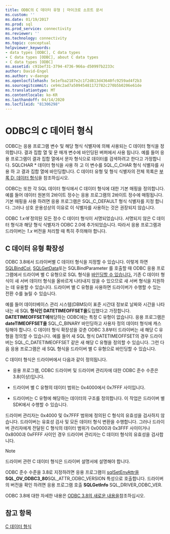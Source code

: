 ```yaml
---
title: ODBC의 C 데이터 유형 | 마이크로 소프트 문서
ms.custom: ''
ms.date: 01/19/2017
ms.prod: sql
ms.prod_service: connectivity
ms.reviewer: ''
ms.technology: connectivity
ms.topic: conceptual
helpviewer_keywords:
- data types [ODBC], C data types
- C data types [ODBC], about C data types
- C data types [ODBC]
ms.assetid: c91bef31-3794-4736-966a-d50997b2233c
author: David-Engel
ms.author: v-daenge
ms.openlocfilehash: 5e1efba2187e2c1f2d813d43640fc9259ad4f2b3
ms.sourcegitcommit: ce94c2ad7a50945481172782c270b5b0206e61de
ms.translationtype: MT
ms.contentlocale: ko-KR
ms.lasthandoff: 04/14/2020
ms.locfileid: "81306298"
---
```

# <a name="c-data-types-in-odbc"></a>ODBC의 C 데이터 형식
ODBC는 응용 프로그램 변수 및 해당 형식 식별자에 의해 사용되는 C 데이터 형식을 정의합니다. 결과 집합 열 및 문 매개 변수에 바인딩된 버퍼에서 사용 됩니다. 예를 들어 응용 프로그램이 결과 집합 열에서 문자 형식으로 데이터를 검색하려고 한다고 가정합니다. SQLCHAR * 데이터 형식을 사용 하 고 이 변수를 SQL_C_CHAR 형식 식별자를 사용 하 고 결과 집합 열에 바인딩합니다. C 데이터 유형 및 형식 식별자의 전체 목록은 [부록 D: 데이터 형식](../../../odbc/reference/appendixes/appendix-d-data-types.md)을 참조하십시오.  
  
 ODBC는 또한 각 SQL 데이터 형식에서 C 데이터 형식에 대한 기본 매핑을 정의합니다. 예를 들어 데이터 원본의 2바이트 정수는 응용 프로그램의 2바이트 정수에 매핑됩니다. 기본 매핑을 사용 하려면 응용 프로그램은 SQL_C_DEFAULT 형식 식별자를 지정 합니다. 그러나 상호 운용성상의 이유로 이 식별자를 사용하는 것은 권장되지 않습니다.  
  
 ODBC *1.x에* 정의된 모든 정수 C 데이터 형식이 서명되었습니다. 서명되지 않은 C 데이터 형식과 해당 형식 식별자가 ODBC 2.0에 추가되었습니다. 따라서 응용 프로그램과 드라이버는 *1.x* 버전을 처리할 때 특히 주의해야 합니다.  
  
## <a name="c-data-type-extensibility"></a>C 데이터 유형 확장성  
 ODBC 3.8에서 드라이버별 C 데이터 형식을 지정할 수 있습니다. 이렇게 하면 [SQLBindCol,](../../../odbc/reference/syntax/sqlbindcol-function.md) [SQLGetData](../../../odbc/reference/syntax/sqlgetdata-function.md)또는 SQLBindParameter 를 호출할 때 ODBC 응용 프로그램에서 드라이버 별 C 유형으로 SQL 형식을 [바인딩할 수 있습니다.](../../../odbc/reference/syntax/sqlbindparameter-function.md) 기존 C 데이터 형식이 새 서버 데이터 형식을 올바르게 나타내지 않을 수 있으므로 새 서버 형식을 지원하는 데 유용할 수 있습니다. 드라이버 별 C 유형을 사용하면 드라이버가 수행할 수 있는 전환 수를 늘릴 수 있습니다.  
  
 예를 들어 데이터베이스 관리 시스템(DBMS)이 표준 시간대 정보로 날짜와 시간을 나타내는 새 SQL **형식인 DATETIMEOFFSET을**도입했다고 가정합니다. **DATETIMEOFFSET에**해당하는 ODBC에는 특정 C 유형이 없습니다. 응용 프로그램은 **dateTIMEOFFSET을** SQL_C_BINARY 바인딩하고 사용자 정의 데이터 형식에 캐스팅해야 합니다. C 데이터 형식 확장성을 갖춘 ODBC 3.8부터 드라이버는 새 해당 C 유형을 정의할 수 있습니다. 예를 들어 새 SQL 형식 DATETIMEOFFSET의 경우 드라이버는 SQL_C_DATETIMEOFFSET 같은 새 해당 C 유형을 정의할 수 있습니다. 그런 다음 응용 프로그램은 새 SQL 형식을 드라이버 별 C 유형으로 바인딩할 수 있습니다.  
  
 C 데이터 형식은 드라이버에서 다음과 같이 정의됩니다.  
  
-   응용 프로그램, ODBC 드라이버 및 드라이버 관리자에 대한 ODBC 준수 수준은 3.8(이상)입니다.  
  
-   드라이버 별 C 유형의 데이터 범위는 0x4000에서 0x7FFF 사이입니다.  
  
-   드라이버는 C 유형에 해당하는 데이터의 구조를 정의합니다.  이 작업은 드라이버 별 SDK에서 수행할 수 있습니다.  
  
 드라이버 관리자는 0x4000 및 0x7FFF 범위에 정의된 C 형식의 유효성을 검사하지 않습니다. 드라이버는 유효성 검사 및 모든 데이터 형식 변환을 수행합니다. 그러나 드라이버 관리자에게 전달된 C 형식의 데이터 범위가 0x0000과 0x3FFF 사이이거나 0x8000과 0xFFFF 사이인 경우 드라이버 관리자는 C 데이터 형식의 유효성을 검사합니다.  
  
> [!NOTE]  
>  드라이버 관련 C 데이터 형식은 드라이버 설명서에 설명해야 합니다.  
  
 ODBC 준수 수준을 3.8로 지정하려면 응용 프로그램이 [sqlSetEnvAttr을](../../../odbc/reference/syntax/sqlsetenvattr-function.md) **SQL_OV_ODBC3_80**SQL_ATTR_ODBC_VERSION 특성으로 호출합니다. 드라이버의 버전을 확인 하려면 응용 프로그램 호출 **SQLGetInfo** SQL_DRIVER_ODBC_VER.  
  
 ODBC 3.8에 대한 자세한 내용은 [ODBC 3.8의 새로운 내용을](../../../odbc/reference/what-s-new-in-odbc-3-8.md)참조하십시오.  
  
## <a name="see-also"></a>참고 항목  
 [C 데이터 형식](../../../odbc/reference/appendixes/c-data-types.md)
